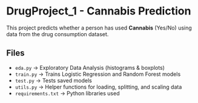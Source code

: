 # DrugProject_1 - Cannabis Prediction

This project predicts whether a person has used **Cannabis** (Yes/No) using data from the drug consumption dataset.

## Files
- `eda.py` → Exploratory Data Analysis (histograms & boxplots)
- `train.py` → Trains Logistic Regression and Random Forest models
- `test.py` → Tests saved models
- `utils.py` → Helper functions for loading, splitting, and scaling data
- `requirements.txt` → Python libraries used

